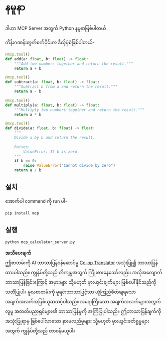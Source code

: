 <!--
CO_OP_TRANSLATOR_METADATA:
{
  "original_hash": "bb55f3119d45c4412fc5555299e60498",
  "translation_date": "2025-06-17T16:36:11+00:00",
  "source_file": "03-GettingStarted/samples/python/README.md",
  "language_code": "my"
}
-->
# နမူနာ

ဒါဟာ MCP Server အတွက် Python နမူနာဖြစ်ပါတယ်

ကိန်းဂဏန်းတွက်စက်ပိုင်းက ဒီလိုပုံစံဖြစ်ပါတယ်-

```python
@mcp.tool()
def add(a: float, b: float) -> float:
    """Add two numbers together and return the result."""
    return a + b

@mcp.tool()
def subtract(a: float, b: float) -> float:
    """Subtract b from a and return the result."""
    return a - b

@mcp.tool()
def multiply(a: float, b: float) -> float:
    """Multiply two numbers together and return the result."""
    return a * b

@mcp.tool()
def divide(a: float, b: float) -> float:
    """
    Divide a by b and return the result.
    
    Raises:
        ValueError: If b is zero
    """
    if b == 0:
        raise ValueError("Cannot divide by zero")
    return a / b
```

## 설치

အောက်ပါ command ကို run ပါ-

```bash
pip install mcp
```

## 실행

```bash
python mcp_calculator_server.py
```

**အသိပေးချက်**  
ဤစာတမ်းကို AI ဘာသာပြန်ဝန်ဆောင်မှု [Co-op Translator](https://github.com/Azure/co-op-translator) အသုံးပြု၍ ဘာသာပြန်ထားပါသည်။ ကျွန်ုပ်တို့သည် တိကျမှုအတွက် ကြိုးစားနေသော်လည်း၊ အလိုအလျောက် ဘာသာပြန်ခြင်းကြောင့် အမှားများ သို့မဟုတ် မှားယွင်းချက်များ ဖြစ်ပေါ်နိုင်သည်ကို သတိပြုပါ။ မူလစာတမ်းကို မူရင်းဘာသာဖြင့်သာ ယုံကြည်စိတ်ချရသော အချက်အလက်အဖြစ်ယူဆသင့်ပါသည်။ အရေးကြီးသော အချက်အလက်များအတွက် လူမှု အတတ်ပညာရှင်များ၏ ဘာသာပြန်မှုကို အကြံပြုပါသည်။ ဤဘာသာပြန်ချက်ကို အသုံးပြုရာမှ ဖြစ်ပေါ်လာသော နားမလည်မှုများ သို့မဟုတ် မှားယွင်းဖတ်ရှုမှုများအတွက် ကျွန်ုပ်တို့သည် တာဝန်မယူပါ။